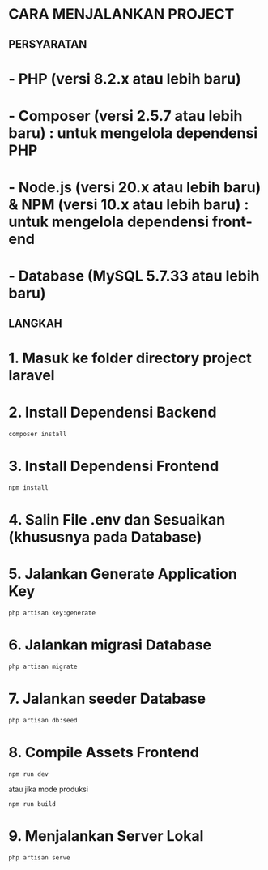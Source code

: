 # CARA MENJALANKAN PROJECT

## PERSYARATAN
# - PHP (versi 8.2.x atau lebih baru)
# - Composer (versi 2.5.7 atau lebih baru) : untuk mengelola dependensi PHP
# - Node.js (versi 20.x atau lebih baru) & NPM (versi 10.x atau lebih baru) : untuk mengelola dependensi front-end
# - Database (MySQL 5.7.33 atau lebih baru)

## LANGKAH
# 1. Masuk ke folder directory project laravel
# 2. Install Dependensi Backend
```
composer install
```
# 3. Install Dependensi Frontend
```
npm install
```
# 4. Salin File .env dan Sesuaikan (khususnya pada Database)
# 5. Jalankan Generate Application Key
```
php artisan key:generate
```
# 6. Jalankan migrasi Database
```
php artisan migrate
```
# 7. Jalankan seeder Database
```
php artisan db:seed
```
# 8. Compile Assets Frontend
```
npm run dev
```
atau jika mode produksi
```
npm run build
```
# 9.  Menjalankan Server Lokal
```
php artisan serve
```
